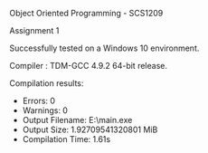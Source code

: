 Object Oriented Programming - SCS1209

Assignment 1

Successfully tested on a Windows 10 environment.

Compiler : TDM-GCC 4.9.2 64-bit release.

Compilation results:
- Errors: 0
- Warnings: 0
- Output Filename: E:\main.exe
- Output Size: 1.92709541320801 MiB
- Compilation Time: 1.61s
